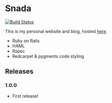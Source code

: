# Snada

[![Build Status](https://travis-ci.org/snada/snada.svg?branch=master)](https://travis-ci.org/snada/snada)

This is my personal website and blog, hosted [here](http://snada.it).

- Ruby on Rails
- HAML
- Rspec
- Redcarpet & pygments code styling

## Releases

### 1.0.0
 - First release!
